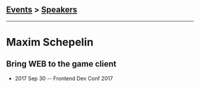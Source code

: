 ## [Events](../README.md) > [Speakers](../speakers.md)
---

# Maxim Schepelin

## Bring WEB to the game client
- 2017 Sep 30 -- Frontend Dev Conf 2017    
